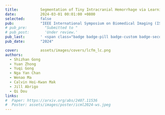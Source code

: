 ```yaml
---
title:          Segmentation of Tiny Intracranial Hemorrhage via Learning-to-Rank Local Feature Enhancement
date:           2024-03-01 00:01:00 +0800
selected:       false
pub:            "IEEE International Symposium on Biomedical Imaging (ISBI)"
# pub_pre:        "Submitted to "
# pub_post:       'Under review.'
pub_last:       ' <span class="badge badge-pill badge-custom badge-secondary">Conference</span><span class="badge badge-pill badge-custom badge-warning">Poster</span>'
pub_date:       "2024"

cover:          assets/images/covers/lcfm_lc.png
authors:
  - Shizhan Gong
  - Yuan Zhong
  - Yuqi Gong
  - Nga Yan Chan
  - Wenao Ma
  - Calvin Hoi-Kwan Mak
  - Jill Abrigo
  - Qi Dou
links:
#  Paper: https://arxiv.org/abs/2407.11536
#  Poster: assets/images/poster/icml2024-ws.jpeg
---
```

